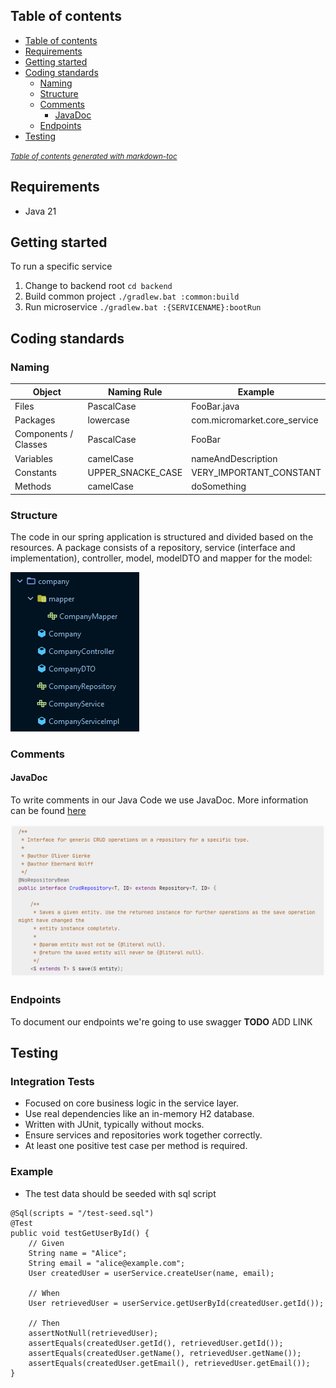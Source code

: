 ## Table of contents
- [Table of contents](#table-of-contents)
- [Requirements](#requirements)
- [Getting started](#getting-started)
- [Coding standards](#coding-standards)
    * [Naming](#naming)
    * [Structure](#structure)
    * [Comments](#comments)
        + [JavaDoc](#javadoc)
    * [Endpoints](#endpoints)
- [Testing](#testing)

<small><i><a href='http://ecotrust-canada.github.io/markdown-toc/'>Table of contents generated with markdown-toc</a></i></small>

## Requirements
- Java 21

## Getting started
To run a specific service
1. Change to backend root `cd backend`
2. Build common project `./gradlew.bat :common:build`
3. Run microservice `./gradlew.bat :{SERVICENAME}:bootRun`

## Coding standards
### Naming
| Object               | Naming Rule       | Example                      |
|----------------------|-------------------|------------------------------|
| Files                | PascalCase        | FooBar.java                  |
| Packages             | lowercase         | com.micromarket.core_service |
| Components / Classes | PascalCase        | FooBar                       |
| Variables            | camelCase         | nameAndDescription           |
| Constants            | UPPER_SNACKE_CASE | VERY_IMPORTANT_CONSTANT      |    
| Methods              | camelCase         | doSomething                  |

### Structure
The code in our spring application is structured and divided based on the resources. A package consists of a repository, service (interface and implementation), controller, model, modelDTO and mapper for the model:

![spring-package-structure.png](../misc/spring-package-structure.png)

### Comments

#### JavaDoc
To write comments in our Java Code we use JavaDoc. More information can be found [here](#https://www.baeldung.com/javadoc)

![java-doc.png](../misc/java-doc.png)

### Endpoints
To document our endpoints we're going to use swagger
**TODO** ADD LINK

## Testing
### Integration Tests
- Focused on core business logic in the service layer.
- Use real dependencies like an in-memory H2 database.
- Written with JUnit, typically without mocks.
- Ensure services and repositories work together correctly.
- At least one positive test case per method is required.
### Example
* The test data should be seeded with sql script
```
@Sql(scripts = "/test-seed.sql")
@Test
public void testGetUserById() {
    // Given
    String name = "Alice";
    String email = "alice@example.com";
    User createdUser = userService.createUser(name, email);

    // When
    User retrievedUser = userService.getUserById(createdUser.getId());

    // Then
    assertNotNull(retrievedUser);
    assertEquals(createdUser.getId(), retrievedUser.getId());
    assertEquals(createdUser.getName(), retrievedUser.getName());
    assertEquals(createdUser.getEmail(), retrievedUser.getEmail());
}
```